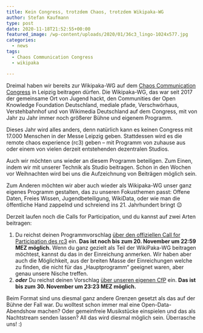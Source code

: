 ```yaml
---
title: Kein Congress, trotzdem Chaos, trotzdem Wikipaka-WG
author: Stefan Kaufmann
type: post
date: 2020-11-18T21:52:55+00:00
featured_image: /wp-content/uploads/2020/01/36c3_lingo-1024x577.jpg
categories:
  - news
tags:
  - Chaos Communication Congress
  - wikipaka

---
```


Dreimal haben wir bereits zur Wikipaka-WG auf dem [Chaos Communication Congress][2] in Leipzig beitragen dürfen. Die Wikipaka-WG, das war seit 2017 der gemeinsame Ort von Jugend hackt, den Communities der Open Knowledge Foundation Deutschland, mediale pfade, Verschwörhaus, Verstehbahnhof und von Wikimedia Deutschland auf dem Congress, mit von Jahr zu Jahr immer noch größerer Bühne und eigenem Programm.

Dieses Jahr wird alles anders, denn natürlich kann es keinen Congress mit 17.000 Menschen in der Messe Leipzig geben. Stattdessen wird es die remote chaos experience (rc3) geben – mit Programm von zuhause aus oder einem von vielen derzeit entstehenden dezentralen Studios.

Auch wir möchten uns wieder an diesem Programm beteiligen. Zum Einen, indem wir mit unserer Technik als Studio beitragen. Schon in den Wochen vor Weihnachten wird bei uns die Aufzeichnung von Beiträgen möglich sein.

Zum Anderen möchten wir aber auch wieder als Wikipaka-WG unser ganz eigenes Programm gestalten, das zu unseren Fokusthemen passt: Offene Daten, Freies Wissen, Jugendbeteiligung, WikiData, oder wie man die öffentliche Hand zappelnd und schreiend ins 21. Jahrhundert bringt 😉

Derzeit laufen noch die Calls for Participation, und du kannst auf zwei Arten beitragen:

  1. Du reichst deinen Programmvorschlag [über den offiziellen Call for Participation des rc3][3] ein. **Das ist noch bis zum 20. November um 22:59 MEZ möglich.** Wenn du ganz gezielt als Teil der WikiPaka-WG beitragen möchtest, kannst du das in der Einreichung anmerken. Wir haben aber auch die Möglichkeit, aus der breiten Masse der Einreichungen welche zu finden, die nicht für das „Hauptprogramm“ geeignet waren, aber genau unsere Nische treffen.
  2. _**oder**_ Du reichst deinen Vorschlag [über unseren eigenen CfP][4] ein. **Das ist bis zum 30. November um 23:23 MEZ möglich.** 

Beim Format sind uns diesmal ganz andere Grenzen gesetzt als das auf der Bühne der Fall war. Du wolltest schon immer mal eine Open-Data-Abendshow machen? Oder gemeinfreie Musikstücke einspielen und das als Nachtstream senden lassen? All das wird diesmal möglich sein. Überrasche uns! :)

 [2]: https://de.wikipedia.org/wiki/Chaos_Communication_Congress
 [3]: https://events.ccc.de/2020/11/05/rc3-call-for-participation
 [4]: https://cfp.verschwoerhaus.de/rc3-2020/cfp
